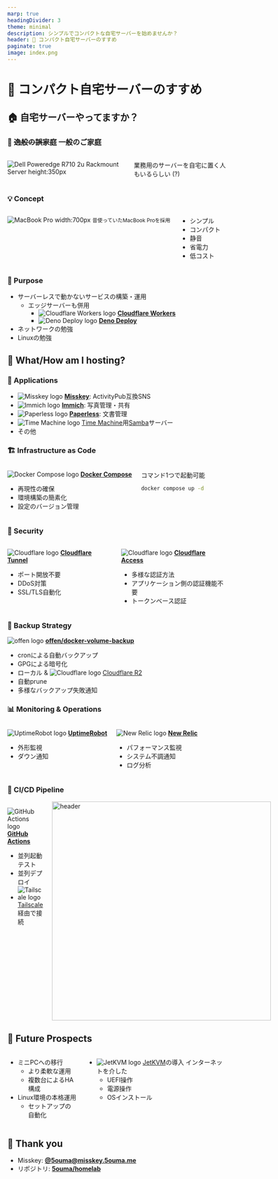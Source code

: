 ```yaml
---
marp: true
headingDivider: 3
theme: minimal
description: シンプルでコンパクトな自宅サーバーを始めませんか？
header: 💾 コンパクト自宅サーバーのすすめ
paginate: true
image: index.png
---
```


# 💾 コンパクト自宅サーバーのすすめ

<!--
_header: ""
_footer: Souma (@5ouma)
_paginate: skip
-->

<!--
コンパクト自宅サーバーのすすめというタイトルでお話しさせていただきます。
-->

## 🏠 自宅サーバーやってますか？

<!--
_footer: ""
_paginate: false
-->

<!--
突然ですが、みなさん自宅サーバーやってますか？
-->

### 🏢 ~~逸般の誤家庭~~ 一般のご家庭

<!-- footer: 🏠 自宅サーバーやってますか？ -->

<div class="columns">

![Dell Poweredge R710 2u Rackmount Server height:350px](https://5.imimg.com/data5/ANDROID/Default/2023/10/351616603/LR/OD/QY/121388508/product-jpeg-1000x1000.jpg)

業務用のサーバーを自宅に置く人もいるらしい (?)

</div>

<!--
世の中には、逸脱した誤った家庭と書いて「いっぱんのごかてい」と読まれる人たちが居ます。
業務で用いるような機材をオークションで落札して、本格運用する人たちを指す言葉です。
今回は"general household"の方の「いっぱんのごかてい」についてです。
-->

### 💡 Concept

<div class="columns">

![MacBook Pro width:700px](./images/macbook-pro-2018-13in.png)
<small>昔使っていたMacBook Proを採用</small>

- シンプル
- コンパクト
- 静音
- 省電力
- 低コスト

</div>

<!--
コンセプトは…です。

お古のMacBookを使って運用しています。
バッテリーのついているラップトップは若干怖いので、リプレースしたいです。
-->

### 🎯 Purpose

- サーバーレスで動かないサービスの構築・運用
  - エッジサーバーも併用
    - ![Cloudflare Workers logo] **[Cloudflare Workers]**
    - ![Deno Deploy logo] **[Deno Deploy]**
- ネットワークの勉強
- Linuxの勉強

[Cloudflare Workers]: https://workers.cloudflare.com
[Cloudflare Workers logo]: https://raw.githubusercontent.com/cloudflare/workers.cloudflare.com/f185744/public/logo.svg
[Deno Deploy]: https://deno.com/deploy
[Deno Deploy logo]: https://github.com/denoland.png

<!--
目的は…です。

個人サイト等はCloudflare WorkersやDeno Deployにホストしています。
ただ、データベースを使ったり、常に起動しておく必要のあるサービスは、なかなかエッジサーバーでは運用できません。
そのため、自宅サーバーと使い分けています。

他にも…といった理由があります。
-->

## 🚀 What/How am I hosting?

<!--
_footer: ""
_paginate: false
-->

<!--
実際に何をどのようにホストしているかについてお話しします。
-->

### 📲 Applications

<!-- footer: 🚀 What/How am I hosting? -->

- ![Misskey logo] **[Misskey]**: ActivityPub互換SNS
- ![Immich logo] **[Immich]**: 写真管理・共有
- ![Paperless logo] **[Paperless]**: 文書管理
- ![Time Machine logo] [Time Machine]用[Samba]サーバー
- その他

[Misskey]: https://misskey-hub.net
[Misskey logo]: https://assets.misskey-hub.net/public/icon.png
[Immich]: https://immich.app
[Immich logo]: https://raw.githubusercontent.com/immich-app/discord-bot/12ea3db/images/immich-logo.svg
[Paperless]: https://paperless-ngx.com
[Paperless logo]: https://raw.githubusercontent.com/paperless-ngx/paperless-ngx/main/src-ui/src/assets/logo-notext.svg
[Time Machine]: https://support.apple.com/104984
[Time Machine logo]: ./images/time-machine.png
[Samba]: https://github.com/mbentley/docker-timemachine

<!--
MisskeyはMastodonよりも機能が豊富で、日本人によって開発されています。
Twitter騒動の時に話題になりましたが、自分でサーバーを立てることが可能です。

ImmichはGoogle Photosの代替というと分かりやすいと思います。
-->

### 🏗️ Infrastructure as Code

<div class="columns">

<div>

![Docker Compose logo] **[Docker Compose]**

- 再現性の確保
- 環境構築の簡素化
- 設定のバージョン管理

</div>

<div>

コマンド1つで起動可能

```sh
docker compose up -d
```

</div>

</div>

[Docker Compose]: https://docs.docker.com/compose
[Docker Compose logo]: https://raw.githubusercontent.com/docker/compose/main/logo.png

<!--
IaCはDocker Composeを使っています。
…のようなメリットがあります。

リモートもTerraformで構築できるようにしたいです。
-->

### 🔐 Security

<div class="columns">

<div>

![Cloudflare logo] **[Cloudflare Tunnel]**

- ポート開放不要
- DDoS対策
- SSL/TLS自動化

</div>

<div>

![Cloudflare logo] **[Cloudflare Access]**

- 多様な認証方法
- アプリケーション側の認証機能不要
- トークンベース認証

</div>

</div>

[Cloudflare Tunnel]: https://developers.cloudflare.com/cloudflare-one/connections/connect-networks
[Cloudflare Access]: https://www.cloudflare.com/zero-trust/products/access
[Cloudflare logo]: https://www.svgrepo.com/show/353564/cloudflare.svg
<!--
セキュリティー周りはCloudflareという巨人の肩に乗っかりましょう。

…

リクエストヘッダーにトークンを付けることで、スマホのアプリからでもバイパスしてアクセスすることができます。
-->

### 💽 Backup Strategy

![offen logo] **[offen/docker-volume-backup]**

- cronによる自動バックアップ
- GPGによる暗号化
- ローカル & ![Cloudflare logo] [Cloudflare R2]
- 自動prune
- 多様なバックアップ失敗通知

[offen/docker-volume-backup]: https://github.com/offen/docker-volume-backup
[offen logo]: https://offen.github.io/press-kit/avatars/avatar-OS-header.svg
[Cloudflare R2]: https://www.cloudflare.com/developer-platform/products/r2

<!--
…

一定の期間外のファイルは自動的に削除してくれます。
何らかの理由でバックアップが失敗しても、通知してくれるので安心です。

MisskeyのファイルはR2に保存しているので、バックアップの必要はありません。
-->

### 📊 Monitoring & Operations

<div class="columns">

<div>

![UptimeRobot logo] **[UptimeRobot]**

- 外形監視
- ダウン通知

</div>

<div>

![New Relic logo] **[New Relic]**

- パフォーマンス監視
- システム不調通知
- ログ分析

</div>

</div>

[UptimeRobot]: https://uptimerobot.com
[UptimeRobot logo]: https://cdn.jsdelivr.net/gh/homarr-labs/dashboard-icons/svg/uptimerobot.svg
[New Relic]: https://newrelic.com
[New Relic logo]: https://companieslogo.com/img/orig/NEWR-973d0528.svg

### 🔄 CI/CD Pipeline

<div class="columns">

<div>

![GitHub Actions logo] **[GitHub Actions]**

- 並列起動テスト
- 並列デプロイ
- ![Tailscale logo] [Tailscale]経由で接続

</div>

<picture>
  <source
    srcset="./images/deploy-light.png"
    media="(prefers-color-scheme: light)"
  />
  <source
    srcset="./images/deploy-dark.png"
    media="(prefers-color-scheme: dark)"
  />
  <img width=500px alt="header" src="./images/deploy-light.png" />
</picture>

</div>

[GitHub Actions]: https://github.com/features/actions
[GitHub Actions logo]: https://github.com/actions-user.png
[Tailscale]: https://tailscale.com
[Tailscale logo]: https://github.com/tailscale.png

<!--
並列で実行しているので、ホストするサービスが増えても実行時間は伸びずに済みます。
-->

## 📡 Future Prospects

<!--
footer: ""
-->

<div class="columns">

<div>

- ミニPCへの移行
  - より柔軟な運用
  - 複数台によるHA構成
- Linux環境の本格運用
  - セットアップの自動化

</div>

<div>

- ![JetKVM logo] [JetKVM]の導入
  インターネットを介した
  - UEFI操作
  - 電源操作
  - OSインストール

</div>

</div>

[JetKVM logo]: https://raw.githubusercontent.com/jetkvm/website/52a6157/public/favicon.png
[JetKVM]: https://jetkvm.com

<!--
今後の展望として、…

中華製ミニPCを安く調達できるので、良い選択肢だと思っています。
IP KVMを使って完全ヘッドレスな環境を構築したいです。
-->

## 🎉 Thank you

<!--
_header: ""
_footer: Souma (@5ouma)
_paginate: skip
-->

- Misskey: [**@5ouma@misskey.5ouma.me**](https://misskey.5ouma.me/@5ouma)
- リポジトリ: [**5ouma/homelab**](https://github.com/5ouma/homelab)

<!--
ご清聴ありがとうございました。
話に出たMisskeyのサーバーとGitHubのリポジトリは以下です。
-->
